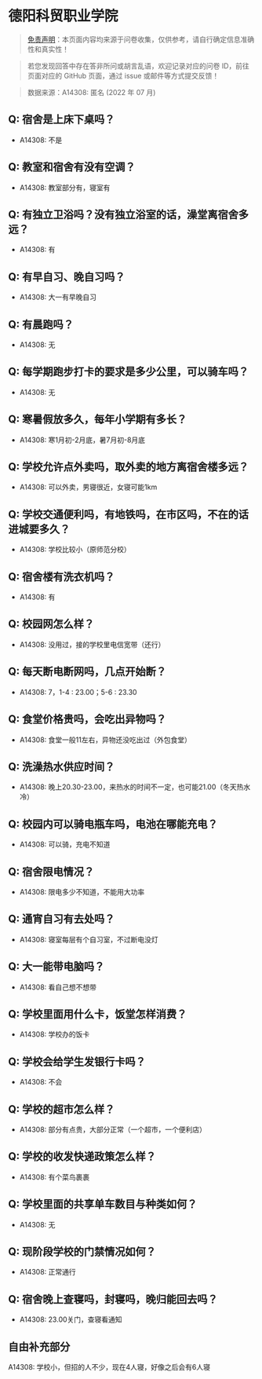 # 德阳科贸职业学院

> [免责声明](https://colleges.chat/#_3)：本页面内容均来源于问卷收集，仅供参考，请自行确定信息准确性和真实性！

> 若您发现回答中存在答非所问或胡言乱语，欢迎记录对应的问卷 ID，前往页面对应的 GitHub 页面，通过 issue 或邮件等方式提交反馈！

> 数据来源：A14308: 匿名 (2022 年 07 月)

## Q: 宿舍是上床下桌吗？

- A14308: 不是

## Q: 教室和宿舍有没有空调？

- A14308: 教室部分有，寝室有

## Q: 有独立卫浴吗？没有独立浴室的话，澡堂离宿舍多远？

- A14308: 有

## Q: 有早自习、晚自习吗？

- A14308: 大一有早晚自习

## Q: 有晨跑吗？

- A14308: 无

## Q: 每学期跑步打卡的要求是多少公里，可以骑车吗？

- A14308: 无

## Q: 寒暑假放多久，每年小学期有多长？

- A14308: 寒1月初-2月底，暑7月初-8月底

## Q: 学校允许点外卖吗，取外卖的地方离宿舍楼多远？

- A14308: 可以外卖，男寝很近，女寝可能1km

## Q: 学校交通便利吗，有地铁吗，在市区吗，不在的话进城要多久？

- A14308: 学校比较小（原师范分校）

## Q: 宿舍楼有洗衣机吗？

- A14308: 有

## Q: 校园网怎么样？

- A14308: 没用过，接的学校里电信宽带（还行）

## Q: 每天断电断网吗，几点开始断？

- A14308: 7，1-4 : 23.00；5-6 : 23.30

## Q: 食堂价格贵吗，会吃出异物吗？

- A14308: 食堂一般11左右，异物还没吃出过（外包食堂）

## Q: 洗澡热水供应时间？

- A14308: 晚上20.30-23.00，来热水的时间不一定，也可能21.00（冬天热水冷）

## Q: 校园内可以骑电瓶车吗，电池在哪能充电？

- A14308: 可以骑，充电不知道

## Q: 宿舍限电情况？

- A14308: 限电多少不知道，不能用大功率

## Q: 通宵自习有去处吗？

- A14308: 寝室每层有个自习室，不过断电没灯

## Q: 大一能带电脑吗？

- A14308: 看自己想不想带

## Q: 学校里面用什么卡，饭堂怎样消费？

- A14308: 学校办的饭卡

## Q: 学校会给学生发银行卡吗？

- A14308: 不会

## Q: 学校的超市怎么样？

- A14308: 部分有点贵，大部分正常（一个超市，一个便利店）

## Q: 学校的收发快递政策怎么样？

- A14308: 有个菜鸟裹裹

## Q: 学校里面的共享单车数目与种类如何？

- A14308: 无

## Q: 现阶段学校的门禁情况如何？

- A14308: 正常通行

## Q: 宿舍晚上查寝吗，封寝吗，晚归能回去吗？

- A14308: 23.00关门，查寝看通知

## 自由补充部分

A14308: 学校小，但招的人不少，现在4人寝，好像之后会有6人寝